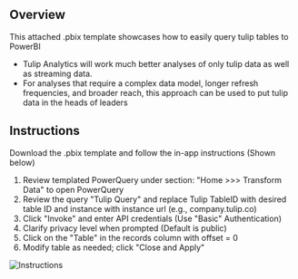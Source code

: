 ## Overview
This attached .pbix template showcases how to easily query tulip tables to PowerBI

- Tulip Analytics will work much better analyses of only tulip data as well as streaming data.
- For analyses that require a complex data model, longer refresh frequencies, and broader reach, this approach can be used to put tulip data in the heads of leaders

## Instructions

Download the .pbix template and follow the in-app instructions (Shown below)

1. Review templated PowerQuery under section: "Home >>> Transform Data" to open PowerQuery
2. Review the query "Tulip Query" and replace Tulip TableID with desired table ID and instance with instance url (e.g., company.tulip.co)
3. Click "Invoke" and enter API credentials (Use "Basic" Authentication)
4. Clarify privacy level when prompted (Default is public)
5. Click on the "Table" in the records column with offset = 0
6. Modify table as needed; click "Close and Apply"

![Instructions](https://github.com/van-william/Tulip-Experiments/powerBI-tulip-input-template/PowerBI-Template-overview.png)

